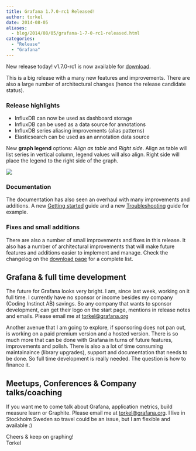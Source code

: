 ```yaml
---
title: Grafana 1.7.0-rc1 Released!
author: torkel
date: 2014-08-05
aliases:
  - blog/2014/08/05/grafana-1-7-0-rc1-released.html
categories:
  - "Release"
  - "Grafana"
---
```


New release today! v1.7.0-rc1 is now available for [download](https://grafana.com/get).

This is a big release with a many new features and improvements. There are also a large number
of architectural changes (hence the release candidate status).

### Release highlights

- InfluxDB can now be used as dashboard storage
- InfluxDB can be used as a data source for annotations
- InfluxDB series aliasing improvements (alias patterns)
- Elasticsearch can be used as an annotation data source

New **graph legend** options: *Align as table* and *Right side*.
Align as table will list series in vertical column, legend values will also align. Right side will place
the legend to the right side of the graph.

![](docs/graph_legend_right_table.png)

### Documentation
The documentation has also seen an overhaul with many improvements and additions. A new [Getting started](/docs/features/intro) guide
and a new [Troubleshooting](/docs/troubleshooting) guide for example.

### Fixes and small additions
There are also a number of small improvements and fixes in this release. It also has a number of architectural improvements
that will make future features and additions easier to implement and manage. Check the changelog on the [download page](https://grafana.com/get)
for a complete list.

## Grafana & full time development

The future for Grafana looks very bright. I am, since last week, working on it full time. I currently have no sponsor
or income besides my company (Coding Instinct AB) savings. So any company that wants to sponsor development, can get
their logo on the start page, mentions in release notes and emails. Please email me at [torkel@grafana.org](mailto:contact@grafana.org)

Another avenue that I am going to explore, if sponsoring does not pan out,
is working on a paid premium version and a hosted version. There is so much more that can
be done with Grafana in turns of future features, improvements and polish. There is also a a lot of time consuming
maintainaince (library upgrades), support and documentation that needs to be done. So full time development is
really needed. The question is how to finance it.

## Meetups, Conferences & Company talks/coaching

If you want me to come talk about Grafana, application metrics, build measure learn or Graphite.
Please email me at [torkel@grafana.org](mailto:contact@grafana.org). I live in Stockholm Sweden so
travel could be an issue, but I am flexible and available :)

Cheers & keep on graphing!<br>
Torkel
